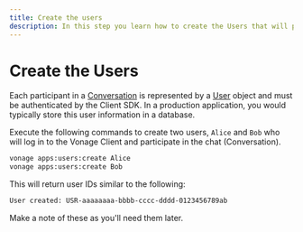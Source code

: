 ```yaml
---
title: Create the users
description: In this step you learn how to create the Users that will participate in the Conversation.
---
```


# Create the Users

Each participant in a [Conversation](/conversation/concepts/conversation) is represented by a [User](/conversation/concepts/user) object and must be authenticated by the Client SDK. In a production application, you would typically store this user information in a database.

Execute the following commands to create two users, `Alice` and `Bob` who will log in to the Vonage Client and participate in the chat (Conversation).

```bash
vonage apps:users:create Alice
vonage apps:users:create Bob
```

This will return user IDs similar to the following:

```sh
User created: USR-aaaaaaaa-bbbb-cccc-dddd-0123456789ab
```

Make a note of these as you'll need them later.
